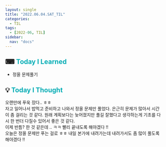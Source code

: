 ```yaml
---
layout: single
title: "2022.06.04.SAT_TIL"
categories:
  - TIL
tags:
  - [2022-06, TIL]
sidebar:
  nav: "docs"
---
```


## ⌨ <a style="color:#00adb5">Today I Learned</a>

- 정올 문제풀기

## 💡 <a style="color:#00adb5">Today I Thought</a>

오랜만에 푸욱 잤다.. ㅎㅎ<br>
자고 일어나서 밥먹고 준비하고 나와서 정올 문제만 풀었다. 은근히 문제가 많아서 시간이 좀 걸리는 것 같다. 원래 계획보다는 늦어졌지만 풀길 잘했다고 생각하는게 기초를 다시 한 번더 다질수 있어서 좋은 것 같다.<br>
이제 반틈? 한 것 같은데 .. ㅋㅋ 빨리 끝내도록 해야겠다 !!<br>
오늘은 정올 문제만 푸는 걸로 ㅎㅎ 내일 본가에 내려가는데 내려가서도 좀 많이 풀도록 해야겠다 !!